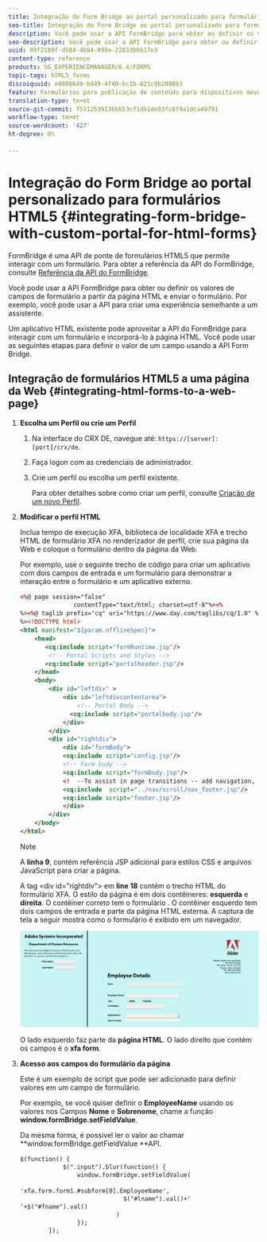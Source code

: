 ```yaml
---
title: Integração do Form Bridge ao portal personalizado para formulários HTML5
seo-title: Integração do Form Bridge ao portal personalizado para formulários HTML5
description: Você pode usar a API FormBridge para obter ou definir os valores de campos de formulário a partir da página HTML e enviar o formulário.
seo-description: Você pode usar a API FormBridge para obter ou definir os valores de campos de formulário a partir da página HTML e enviar o formulário.
uuid: 09f2189f-d584-4b84-895e-22833b6b17e3
content-type: reference
products: SG_EXPERIENCEMANAGER/6.4/FORMS
topic-tags: hTML5_forms
discoiquuid: e0608649-bd49-4f40-bc1b-821c9b208883
feature: Formulários para publicação de conteúdo para dispositivos móveis
translation-type: tm+mt
source-git-commit: 75312539136bb53cf1db1de03fc0f9a1dca49791
workflow-type: tm+mt
source-wordcount: '427'
ht-degree: 0%

---
```



# Integração do Form Bridge ao portal personalizado para formulários HTML5 {#integrating-form-bridge-with-custom-portal-for-html-forms}

FormBridge é uma API de ponte de formulários HTML5 que permite interagir com um formulário. Para obter a referência da API do FormBridge, consulte [Referência da API do FormBridge](/help/forms/using/form-bridge-apis.md).

Você pode usar a API FormBridge para obter ou definir os valores de campos de formulário a partir da página HTML e enviar o formulário. Por exemplo, você pode usar a API para criar uma experiência semelhante a um assistente.

Um aplicativo HTML existente pode aproveitar a API do FormBridge para interagir com um formulário e incorporá-lo à página HTML. Você pode usar as seguintes etapas para definir o valor de um campo usando a API Form Bridge.

## Integração de formulários HTML5 a uma página da Web {#integrating-html-forms-to-a-web-page}

1. **Escolha um Perfil ou crie um Perfil**

   1. Na interface do CRX DE, navegue até: `https://[server]:[port]/crx/de`.
   1. Faça logon com as credenciais de administrador.
   1. Crie um perfil ou escolha um perfil existente.

      Para obter detalhes sobre como criar um perfil, consulte [Criação de um novo Perfil](/help/forms/using/custom-profile.md).

1. **Modificar o perfil HTML**

   Inclua tempo de execução XFA, biblioteca de localidade XFA e trecho HTML de formulário XFA no renderizador de perfil, crie sua página da Web e coloque o formulário dentro da página da Web.

   Por exemplo, use o seguinte trecho de código para criar um aplicativo com dois campos de entrada e um formulário para demonstrar a interação entre o formulário e um aplicativo externo.

   ```xml
   <%@ page session="false"
                  contentType="text/html; charset=utf-8"%><%
   %><%@ taglib prefix="cq" uri="https://www.day.com/taglibs/cq/1.0" %><%
   %><!DOCTYPE html>
   <html manifest="${param.offlineSpec}">
       <head>
          <cq:include script="formRuntime.jsp"/>
           <!-- Portal Scripts and Styles -->
          <cq:include script="portalheader.jsp"/> 
       </head>
       <body>
           <div id="leftdiv" >
               <div id="leftdivcontentarea">   
                   <!-- Portal Body -->
                 <cq:include script="portalbody.jsp"/>  
               </div>
           </div>
           <div id="rightdiv">
               <div id="formBody">
               <cq:include script="config.jsp"/>
               <!-- Form body -->
               <cq:include script="formBody.jsp"/>
               <!  --To assist in page transitions -- add navigation, based on scrolling -->
               <cq:include  script="../nav/scroll/nav_footer.jsp"/>
               <cq:include script="footer.jsp"/>
               </div>    
           </div>
       </body>
   </html>
   ```

   >[!NOTE]
   >
   >A **linha 9**, contém referência JSP adicional para estilos CSS e arquivos JavaScript para criar a página.
   >
   >A tag &lt;div id=&quot;rightdiv&quot;> em **line 18** contém o trecho HTML do formulário XFA.
   O estilo da página é em dois contêineres: **esquerda** e **direita**. O contêiner correto tem o formulário . O contêiner esquerdo tem dois campos de entrada e parte da página HTML externa.
   A captura de tela a seguir mostra como o formulário é exibido em um navegador.

   ![portal](assets/portal.jpg)

   O lado esquerdo faz parte da **página HTML**. O lado direito que contém os campos é o **xfa form**.

1. **Acesso aos campos do formulário da página**

   Este é um exemplo de script que pode ser adicionado para definir valores em um campo de formulário.

   Por exemplo, se você quiser definir o **EmployeeName** usando os valores nos Campos **Nome** e **Sobrenome**, chame a função **window.formBridge.setFieldValue**.

   Da mesma forma, é possível ler o valor ao chamar **window.formBridge.getFieldValue **API.

   ```
   $(function() {
               $(".input").blur(function() {
                   window.formBridge.setFieldValue(
                               'xfa.form.form1.#subform[0].EmployeeName',
                                $("#lname").val()+' '+$("#fname").val()
                              )
                   });
           });
   ```

